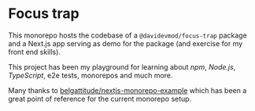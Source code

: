 # Focus trap

This monorepo hosts the codebase of a `@davidevmod/focus-trap` package and a Next.js app serving as demo for the package (and exercise for my front end skills).

This project has been my playground for learning about _npm_, _Node.js_, _TypeScript_, e2e tests, monorepos and much more.

Many thanks to [belgattitude/nextjs-monorepo-example](https://github.com/belgattitude/nextjs-monorepo-example) which has been a great point of reference for the current monorepo setup.
